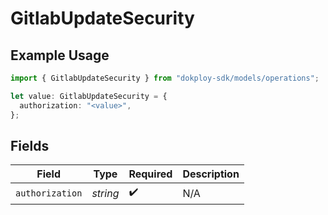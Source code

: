 # GitlabUpdateSecurity

## Example Usage

```typescript
import { GitlabUpdateSecurity } from "dokploy-sdk/models/operations";

let value: GitlabUpdateSecurity = {
  authorization: "<value>",
};
```

## Fields

| Field              | Type               | Required           | Description        |
| ------------------ | ------------------ | ------------------ | ------------------ |
| `authorization`    | *string*           | :heavy_check_mark: | N/A                |